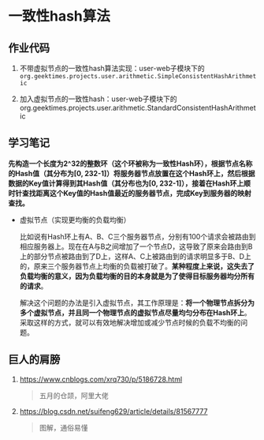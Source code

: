 # 一致性hash算法

## 作业代码

1. 不带虚拟节点的一致性hash算法实现：user-web子模块下的`org.geektimes.projects.user.arithmetic.SimpleConsistentHashArithmetic`

2. 加入虚拟节点的一致性hash：user-web子模块下的org.geektimes.projects.user.arithmetic.StandardConsistentHashArithmetic

## 学习笔记

**先构造一个长度为2^32的整数环（这个环被称为一致性Hash环），根据节点名称的Hash值（其分布为[0, 232-1]）将服务器节点放置在这个Hash环上，然后根据数据的Key值计算得到其Hash值（其分布也为[0, 232-1]），接着在Hash环上顺时针查找距离这个Key值的Hash值最近的服务器节点，完成Key到服务器的映射查找。**

+ 虚拟节点（实现更均衡的负载均衡）

  比如说有Hash环上有A、B、C三个服务器节点，分别有100个请求会被路由到相应服务器上。现在在A与B之间增加了一个节点D，这导致了原来会路由到B上的部分节点被路由到了D上，这样A、C上被路由到的请求明显多于B、D上的，原来三个服务器节点上均衡的负载被打破了。**某种程度上来说，这失去了负载均衡的意义，因为负载均衡的目的本身就是为了使得目标服务器均分所有的请求**。

  解决这个问题的办法是引入虚拟节点，其工作原理是：**将一个物理节点拆分为多个虚拟节点，并且同一个物理节点的虚拟节点尽量均匀分布在Hash环上**。采取这样的方式，就可以有效地解决增加或减少节点时候的负载不均衡的问题。

## 巨人的肩膀

1. https://www.cnblogs.com/xrq730/p/5186728.html

   > 五月的仓颉，阿里大佬

2. https://blog.csdn.net/suifeng629/article/details/81567777

   > 图解，通俗易懂